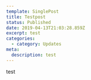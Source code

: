 ```yaml
---
template: SinglePost
title: Testpost
status: Published
date: 2019-04-13T21:03:28.859Z
excerpt: test
categories:
  - category: Updates
meta:
  description: test
---
```

test
